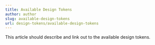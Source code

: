 ```yaml
---
title: Available Design Tokens
author: author
slug: available-design-tokens
url: design-tokens/available-design-tokens
---
```


This article should describe and link out to the available design tokens.
